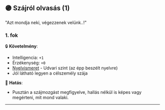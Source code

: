 ## 🟣 Szájról olvasás (1)

"Azt mondja neki, végezzenek velünk..!"

### 1. fok

🔒 **Követelmény**:
- Intelligencia: `+1`
- Érzékenység: `+0`
- [Nyelvismeret](../fortelyok.kiemelt/nyelvismeret.md) - Udvari szint (az épp beszélt nyelvre)
- Jól látható legyen a célszemély szája

🌟 **Hatás**:
- Pusztán a szájmozgást megfigyelve, hallás nélkül is képes vagy megérteni, mit mond valaki.

---
